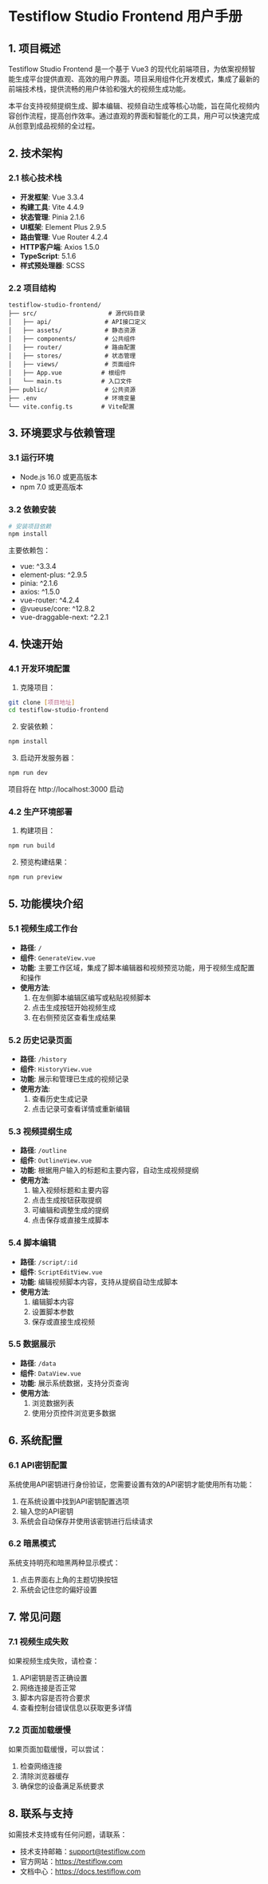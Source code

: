 # Testiflow Studio Frontend 用户手册

## 1. 项目概述

Testiflow Studio Frontend 是一个基于 Vue3 的现代化前端项目，为依案视频智能生成平台提供直观、高效的用户界面。项目采用组件化开发模式，集成了最新的前端技术栈，提供流畅的用户体验和强大的视频生成功能。

本平台支持视频提纲生成、脚本编辑、视频自动生成等核心功能，旨在简化视频内容创作流程，提高创作效率。通过直观的界面和智能化的工具，用户可以快速完成从创意到成品视频的全过程。

## 2. 技术架构

### 2.1 核心技术栈

- **开发框架**: Vue 3.3.4
- **构建工具**: Vite 4.4.9
- **状态管理**: Pinia 2.1.6
- **UI框架**: Element Plus 2.9.5
- **路由管理**: Vue Router 4.2.4
- **HTTP客户端**: Axios 1.5.0
- **TypeScript**: 5.1.6
- **样式预处理器**: SCSS

### 2.2 项目结构

```plaintext
testiflow-studio-frontend/
├── src/                    # 源代码目录
│   ├── api/               # API接口定义
│   ├── assets/            # 静态资源
│   ├── components/        # 公共组件
│   ├── router/            # 路由配置
│   ├── stores/            # 状态管理
│   ├── views/             # 页面组件
│   ├── App.vue           # 根组件
│   └── main.ts           # 入口文件
├── public/                # 公共资源
├── .env                   # 环境变量
└── vite.config.ts        # Vite配置
```

## 3. 环境要求与依赖管理

### 3.1 运行环境

- Node.js 16.0 或更高版本
- npm 7.0 或更高版本

### 3.2 依赖安装

```bash
# 安装项目依赖
npm install
```

主要依赖包：
- vue: ^3.3.4
- element-plus: ^2.9.5
- pinia: ^2.1.6
- axios: ^1.5.0
- vue-router: ^4.2.4
- @vueuse/core: ^12.8.2
- vue-draggable-next: ^2.2.1

## 4. 快速开始

### 4.1 开发环境配置

1. 克隆项目：
```bash
git clone [项目地址]
cd testiflow-studio-frontend
```

2. 安装依赖：
```bash
npm install
```

3. 启动开发服务器：
```bash
npm run dev
```
项目将在 http://localhost:3000 启动

### 4.2 生产环境部署

1. 构建项目：
```bash
npm run build
```

2. 预览构建结果：
```bash
npm run preview
```

## 5. 功能模块介绍

### 5.1 视频生成工作台

- **路径**: `/`
- **组件**: `GenerateView.vue`
- **功能**: 主要工作区域，集成了脚本编辑器和视频预览功能，用于视频生成配置和操作
- **使用方法**: 
  1. 在左侧脚本编辑区编写或粘贴视频脚本
  2. 点击生成按钮开始视频生成
  3. 在右侧预览区查看生成结果

### 5.2 历史记录页面

- **路径**: `/history`
- **组件**: `HistoryView.vue`
- **功能**: 展示和管理已生成的视频记录
- **使用方法**: 
  1. 查看历史生成记录
  2. 点击记录可查看详情或重新编辑

### 5.3 视频提纲生成

- **路径**: `/outline`
- **组件**: `OutlineView.vue`
- **功能**: 根据用户输入的标题和主要内容，自动生成视频提纲
- **使用方法**: 
  1. 输入视频标题和主要内容
  2. 点击生成按钮获取提纲
  3. 可编辑和调整生成的提纲
  4. 点击保存或直接生成脚本

### 5.4 脚本编辑

- **路径**: `/script/:id`
- **组件**: `ScriptEditView.vue`
- **功能**: 编辑视频脚本内容，支持从提纲自动生成脚本
- **使用方法**: 
  1. 编辑脚本内容
  2. 设置脚本参数
  3. 保存或直接生成视频

### 5.5 数据展示

- **路径**: `/data`
- **组件**: `DataView.vue`
- **功能**: 展示系统数据，支持分页查询
- **使用方法**: 
  1. 浏览数据列表
  2. 使用分页控件浏览更多数据

## 6. 系统配置

### 6.1 API密钥配置

系统使用API密钥进行身份验证，您需要设置有效的API密钥才能使用所有功能：

1. 在系统设置中找到API密钥配置选项
2. 输入您的API密钥
3. 系统会自动保存并使用该密钥进行后续请求

### 6.2 暗黑模式

系统支持明亮和暗黑两种显示模式：

1. 点击界面右上角的主题切换按钮
2. 系统会记住您的偏好设置

## 7. 常见问题

### 7.1 视频生成失败

如果视频生成失败，请检查：

1. API密钥是否正确设置
2. 网络连接是否正常
3. 脚本内容是否符合要求
4. 查看控制台错误信息以获取更多详情

### 7.2 页面加载缓慢

如果页面加载缓慢，可以尝试：

1. 检查网络连接
2. 清除浏览器缓存
3. 确保您的设备满足系统要求

## 8. 联系与支持

如需技术支持或有任何问题，请联系：

- 技术支持邮箱：support@testiflow.com
- 官方网站：https://testiflow.com
- 文档中心：https://docs.testiflow.com
